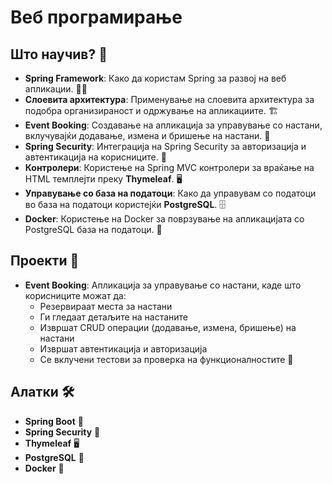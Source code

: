 # Веб програмирање

## Што научив? 🧠
- **Spring Framework**: Како да користам Spring за развој на веб апликации. 🧑‍💻
- **Слоевита архитектура**: Применување на слоевита архитектура за подобра организираност и одржување на апликациите. 🏗️
- **Event Booking**: Создавање на апликација за управување со настани, вклучувајќи додавање, измена и бришење на настани. 📅
- **Spring Security**: Интеграција на Spring Security за авторизација и автентикација на корисниците. 🔐
- **Контролери**: Користење на Spring MVC контролери за враќање на HTML темплејти преку **Thymeleaf**. 🖥️
- **Управување со база на податоци**: Како да управувам со податоци во база на податоци користејќи **PostgreSQL**. 🗄️
- **Docker**: Користење на Docker за поврзување на апликацијата со PostgreSQL база на податоци. 🐳

## Проекти 🚀
- **Event Booking**: Апликација за управување со настани, каде што корисниците можат да:
  - Резервираат места за настани
  - Ги гледаат детаљите на настаните
  - Извршат CRUD операции (додавање, измена, бришење) на настани
  - Извршат автентикација и авторизација
  - Се вклучени тестови за проверка на функционалностите 🎉

## Алатки 🛠️
- **Spring Boot** 🌱
- **Spring Security** 🔐
- **Thymeleaf** 🖥️
- **PostgreSQL** 💾
- **Docker** 🐳
